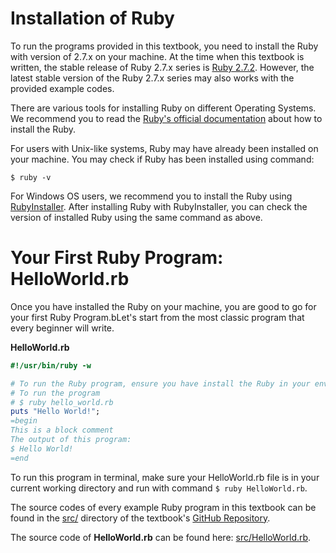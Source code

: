 # Installation of Ruby
To run the programs provided in this textbook, you need to install the Ruby with version of 2.7.x on your machine. At the time when this textbook is written, the stable release of Ruby 2.7.x series is [Ruby 2.7.2](https://www.ruby-lang.org/en/news/2020/10/02/ruby-2-7-2-released/). However, the latest stable version of the Ruby 2.7.x series may also works with the provided example codes.

There are various tools for installing Ruby on different Operating Systems. We recommend you to read the [Ruby's official documentation](https://www.ruby-lang.org/en/documentation/installation/) about how to install the Ruby. 

For users with Unix-like systems, Ruby may have already been installed on your machine. You may check if Ruby has been installed using command:  
    
    $ ruby -v
    
 For Windows OS users, we recommend you to install the Ruby using [RubyInstaller](https://rubyinstaller.org/). After installing Ruby with RubyInstaller, you can check the version of installed Ruby using the same command as above. 

# Your First Ruby Program: HelloWorld.rb

Once you have installed the Ruby on your machine, you are good to go for your first Ruby Program.bLet's start from the most classic program that every beginner will write.

**HelloWorld.rb**
```ruby
#!/usr/bin/ruby -w

# To run the Ruby program, ensure you have install the Ruby in your environment
# To run the program
# $ ruby hello_world.rb
puts "Hello World!";
=begin
This is a block comment
The output of this program:
$ Hello World!
=end
```

To run this program in terminal, make sure your HelloWorld.rb file is in your current working directory and run with command `$ ruby HelloWorld.rb`.

The source codes of every example Ruby program in this textbook can be found in the [src/](../src) directory of the textbook's [GitHub Repository](https://github.com/yc015/Ruby-Inspect).

The source code of **HelloWorld.rb** can be found here: [src/HelloWorld.rb](../src/HelloWorld.rb).